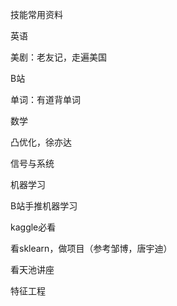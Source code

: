 技能常用资料

英语

美剧：老友记，走遍美国

B站

单词：有道背单词



数学

凸优化，徐亦达

信号与系统



机器学习

B站手推机器学习

kaggle必看

看sklearn，做项目（参考邹博，唐宇迪）

看天池讲座

特征工程